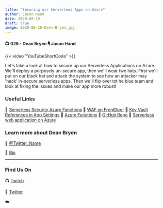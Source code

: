 ```yaml
---
title: "Securing our Serverless Apps on Azure"
author: Jason Hand
date: 2020-08-20
draft: true
image: 2020-08-20-Dean-Bryen.jpg
---
```


#### 📺 029 - Dean Bryen 🎙️ Jason Hand

<!--more-->

{{< video "YouTubeShortCode" >}}

Let's take a look at how to secure up our Serverless Applications on Azure. We'll deploy a purposely un-secure app, then we'll wear two hats. First we'll put on our black hat and attack the system to see how an attacker may 'hack' in-secure serverless apps. Then we'll flip over tot he blue team and look at fixing the issues and make our app more robust! 

### Useful Links

🔗 [Serverless Security Azure Functions](https://cda.ms/1yp)
🔗 [WAF on FrontDoor](https://cda.ms/1yq)
🔗 [Key Vault References in App Settings](https://cda.ms/1yr)
🔗 [Azure Functions](https://cda.ms/1ys)
🔗 [GitHub Repo](https://github.com/deanobalino/ServerlessSecurityWorkshop)
🔗 [Serverless web application on Azure](https://cda.ms/1yt)

### Learn more about Dean Bryen

🔗 [@Twitter_Name](https://twitter.com/deanbryen)

🔗 [Bio](https://developer.microsoft.com/en-us/advocates/dean-bryen)


---

### Find Us On

📺 [Twitch](https://www.twitch.tv/microsoftdeveloper)

🔗 [Twitter](https://twitter.com/jasonhand)

☁️
